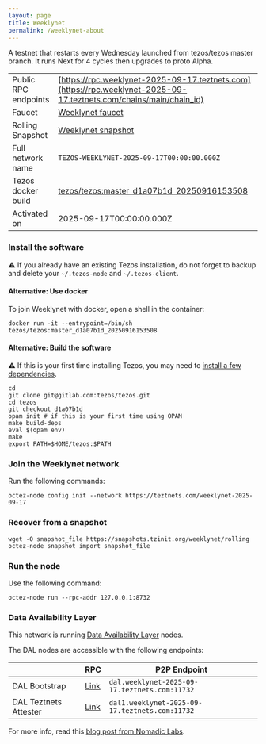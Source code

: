 ```yaml
---
layout: page
title: Weeklynet
permalink: /weeklynet-about
---
```


A testnet that restarts every Wednesday launched from tezos/tezos master branch. It runs Next for 4 cycles then upgrades to proto Alpha.

| | |
|-------|---------------------|
| Public RPC endpoints | [https://rpc.weeklynet-2025-09-17.teztnets.com](https://rpc.weeklynet-2025-09-17.teztnets.com/chains/main/chain_id)<br/> |
| Faucet | [Weeklynet faucet](https://faucet.weeklynet-2025-09-17.teztnets.com) |
| Rolling Snapshot | [Weeklynet snapshot](https://snapshots.tzinit.org/weeklynet/rolling) |
| Full network name | `TEZOS-WEEKLYNET-2025-09-17T00:00:00.000Z` |
| Tezos docker build | [tezos/tezos:master_d1a07b1d_20250916153508](https://hub.docker.com/r/tezos/tezos/tags?page=1&ordering=last_updated&name=master_d1a07b1d_20250916153508) |
| Activated on | 2025-09-17T00:00:00.000Z |





### Install the software

⚠️  If you already have an existing Tezos installation, do not forget to backup and delete your `~/.tezos-node` and `~/.tezos-client`.



#### Alternative: Use docker

To join Weeklynet with docker, open a shell in the container:

```
docker run -it --entrypoint=/bin/sh tezos/tezos:master_d1a07b1d_20250916153508
```


#### Alternative: Build the software

⚠️  If this is your first time installing Tezos, you may need to [install a few dependencies](https://tezos.gitlab.io/introduction/howtoget.html#setting-up-the-development-environment-from-scratch).

```
cd
git clone git@gitlab.com:tezos/tezos.git
cd tezos
git checkout d1a07b1d
opam init # if this is your first time using OPAM
make build-deps
eval $(opam env)
make
export PATH=$HOME/tezos:$PATH
```

### Join the Weeklynet network

Run the following commands:

```
octez-node config init --network https://teztnets.com/weeklynet-2025-09-17

```


### Recover from a snapshot

```
wget -O snapshot_file https://snapshots.tzinit.org/weeklynet/rolling
octez-node snapshot import snapshot_file
```


### Run the node

Use the following command:

```
octez-node run --rpc-addr 127.0.0.1:8732
```




### Data Availability Layer

This network is running [Data Availability Layer](https://tezos.gitlab.io/shell/dal.html) nodes.


The DAL nodes are accessible with the following endpoints:

| | RPC | P2P Endpoint |
|------------|---------|--------------|
| DAL Bootstrap | [Link](https://dal-bootstrap-rpc.weeklynet-2025-09-17.teztnets.com/p2p/gossipsub/scores) | `dal.weeklynet-2025-09-17.teztnets.com:11732` |
| DAL Teztnets Attester | [Link](https://dal-attester-rpc.weeklynet-2025-09-17.teztnets.com/p2p/gossipsub/scores) | `dal1.weeklynet-2025-09-17.teztnets.com:11732` |


For more info, read this [blog post from Nomadic Labs](https://research-development.nomadic-labs.com/data-availability-layer-tezos.html).



